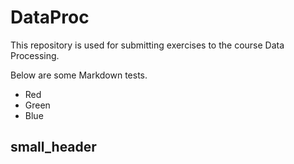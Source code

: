 # DataProc

This repository is used for submitting exercises to the course Data Processing.

Below are some Markdown tests.

* Red
* Green
* Blue

## small_header